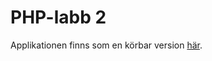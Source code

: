 # PHP-labb 2

Applikationen finns som en körbar version [här](http://login-app-lnu.herokuapp.com/).
